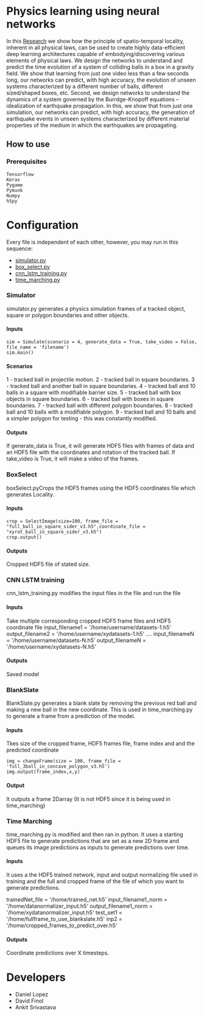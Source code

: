 # Physics learning using neural networks
In this [Research](https://drive.google.com/file/d/1NNsIXCzIrc_wk570KmOr1ck69hq83zE1/view?usp=sharing) we show how the principle of spatio-temporal locality, inherent in all physical laws, can be used to create highly data-efficient deep learning architectures capable of embodying/discovering various elements of physical laws. We design the networks to understand and predict the time evolution of a system of colliding balls in a box in a gravity field. We show that learning from just one video less than a few seconds long, our networks can predict, with high accuracy, the evolution of unseen systems characterized by a different number of balls, different sized/shaped boxes, etc. Second, we design networks to understand the dynamics of a system governed by the Burrdge-Knopoff equations – idealization of earthquake propagation. In this, we show that from just one simulation, our networks can predict, with high accuracy, the generation of earthquake events in unseen systems characterized by different material properties of the medium in which the earthquakes are propagating. 

## How to use
### Prerequisites
```
Tensorflow
Keras
Pygame 
Pymunk
Numpy 
h5py
```

# Configuration
Every file is independent of each other, however, you may run in this sequence:
- [simulator.py](#Simulator)
- [box_select.py](#BoxSelect)
- [cnn_lstm_training.py](#CNN)
- [time_marching.py](#Time)

### Simulator
 simulator.py generates a physics simulation frames of a tracked object, square or polygon boundaries and other objects. 
#### Inputs
```
sim = Simulate(scenario = 4, generate_data = True, take_video = False, file_name = 'filename')
sim.main()
```

#### Scenarios
1 - tracked ball in projectile motion.
2 - tracked ball in square boundaries.
3 - tracked ball and another ball in square boundaries.
4 - tracked ball and 10 balls in a square with modifiable barrier size.
5 - tracked ball with box objects in square boundaries.
6 - tracked ball with boxes in square boundaries.
7 - tracked ball with different polygon boundaries. 
8 - tracked ball and 10 balls with a modifiable polygon. 
9 - tracked ball and 10 balls and a simpler polygon for testing - this was constantly modified.

#### Outputs
If generate_data is True, it will generate HDF5 files with frames of data and an HDF5 file with the coordinates and rotation of the tracked ball.
If take_video is True, it will make a video of the frames.

### BoxSelect
boxSelect.pyCrops the HDF5 frames using the HDF5 coordinates file which generates Locality.
#### Inputs
```
crop = SelectImage(size=100, frame_file = "full_ball_in_square_sider_v3.h5",coordinate_file = "xyrot_ball_in_square_sider_v3.h5")
crop.output()
```
#### Outputs
Cropped HDF5 file of stated size.

### CNN LSTM training
cnn_lstm_training.py modifies the input files in the file and run the file 
#### Inputs
Take multiple corresponding cropped HDF5 frame files and HDF5 coordinate file
input_filename1 = '/home/username/datasets-1.h5'
output_filename2 = '/home/username/xydatasets-1.h5'
....
input_filenameN = '/home/username/datasets-N.h5'
output_filenameN = '/home/username/xydatasets-N.h5'

#### Outputs
Saved model

### BlankSlate
BlankSlate.py generates a blank slate by removing the previous red ball and making a new ball in the new coordinate.
This is used in time_marching.py to generate a frame from a prediction of the model. 
#### Inputs
Tkes size of the cropped frame, HDF5 frames file, frame index and and the predicted coordinate
```
img = changeFrame(size = 100, frame_file = 'full_3ball_in_concave_polygon_v3.h5')
img.output(frame_index,x,y)
```
#### Output
It outputs a frame 2Darray (It is not HDF5 since it is being used in time_marching)

### Time Marching
time_marching.py is modified and then ran in python. It uses a starting HDF5 file to generate predictions that are set as a new 2D frame and queues its image predictions as inputs to generate predictions over time.
#### Inputs
It uses a the HDF5 trained network, input and output normalizing file used in training and the full and cropped frame of the file of which you want to generate predictions.

trainedNet_file = '/home/trained_net.h5'
input_filename1_norm = '/home/datanormalizer_input.h5'
output_filename1_norm = '/home/xydatanormalizer_input.h5'
test_set1 = '/home/fullframe_to_use_blankslate.h5'
inp2 = '/home/cropped_frames_to_predict_over.h5'

#### Outputs
Coordinate predictions over X timesteps.

# Developers
* Daniel Lopez 
* David Finol
* Ankit Srivastava
